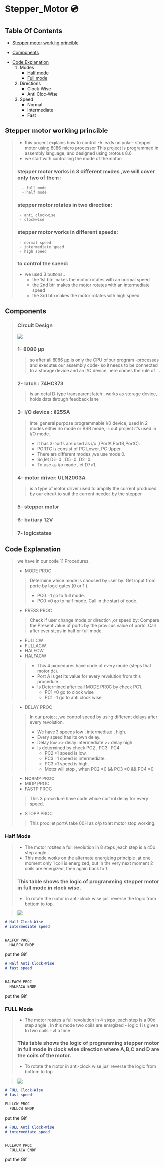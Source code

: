 # Stepper_Motor :cd:
## Table Of Contents
 * [Stepper motor working princible](#desc)
 + [Components](#comp)
 - [Code Explanation](#code)
    1. Modes
       * [Half mode](#half) 
       * [Full mode](#full)  
    2. Directions      
       * Clock-Wise
       * Anti Cloc-Wise
    3. Speed      
       * Normal
       * Intermediate
       * Fast
       
<a name="desc"></a>
## Stepper motor working princible
> - this project explains how to control -5 leads unipolar- stepper motor using 8086 micro processor This project is programmed in assembly language, and designed using protous 8.6
> - we start with controlling the mode of the motor:
> ### stepper motor works in 3 different modes ,we will cover only two of them :
>       - full mode
>       - half mode
> ### stepper motor rotates in two direction:
>      - anti clockwise
>      - clockwise
> ### stepper motor works in different speeds: 
>      - normal speed
>      - intermediate speed 
>      - high speed
> ### to control the speed:
> - we used  3 buttons..
>    - the 1st btn makes the motor rotates with an normal speed
>    - the 2nd btn makes the motor rotates with an intermediate speed
>    - the 3rd btn makes the motor rotates with high speed
<a name="comp"></a>
## Components
> ### Circuit Design
> 
> ![](GIFS/circuitDiagram.PNG)
> ### 1- 8086 µp
> > so after all 8086 µp is only the CPU of our program -processes and  executes our assembly code- so it needs to be connected to a 
> > storage device and an I/O device, here comes the rule of …
> ### 2- latch : 74HC373 
> >  is an octal D-type transparent latch , works as storage device, holds data through feedback lane
> >
> ### 3- I/O device : 8255A  
> >  intel general purpose programmable  I/O device, used in 2 modes either i/o mode or BSR mode, in out project it’s used  in i/O mode.
 > >  - It has 3-ports are used as i/o ,(PortA,PortB,PortC).
  > > - PORTC is consist of PC Lower, PC Upper.
  > > -  There are different modes ,we use mode 0.
  > > -  So,let D6=0 , D5=0 ,D2=0.
 >  >  -  To use as i/o mode ,let D7=1.
> > 
> ### 4- motor driver:  ULN2003A   
> > is a type of motor driver used to amplify the current produced by our circuit to suit the current needed by the stepper 
> >
> ### 5- stepper motor
> ### 6- battary 12V
> ### 7- logicstates

 
 <a name="code"></a>
## Code Explanation
>   we have in our code 11 Procedures.
>  - MODE PROC
> > Determine whice mode is choosed by user by:
> > Get input from portc by logic gates (0 or 1 )
> >  - PC0 =1   go to full mode.
> >  - PC0 =0   go to half mode.
> > Call in the start of code.
>   - PRESS PROC
> > Check if user change mode,or direction ,or speed by:
> >  Compare the Present value of portc by the provious value of portc.
> >   Call after ever steps in half or full mode.
>  - FULLCW
>  - FULLACW
>  - HALFCW
>  - HALFACW
> >    - This 4 procedures have code of every mode (steps that motor do).
> >    - Port A is get its value for every revolution from this procedure.
> >    - Is Determined after call MODE PROC by check PC1. 
> >        - PC1 =0         go to clock wise 
> >        - PC1 =1         go to anti clock wise 

>  - DELAY PROC
> > In our project ,we control speed by using different delays after every revolution.
> >    - We have 3 speeds low , intermediate , high.
> >    - Every speed has its own delay.
> >    - Delay low >> delay intermediate >> delay high
> >    - Is determined by check PC2 , PC3  , PC4
> >        - PC2  =1    speed is low.
> >        - PC3  =1    speed is intermediate.
> >        - PC3  =1    speed is high.
> >        - Motor will stop , when PC2  =0   &&  PC3  =0   &&  PC4  =0   
> >            

>  - NORMP PROC
>  - MIDP PROC
>  - FASTP PROC
> > This 3 procedure have code whice control delay for every speed.
>  - STOPP PROC
> > This proc let portA take 00H as o/p to let motor stop working.
 
  <a name="half"></a>
### Half Mode
  
> - The motor rotates a full revolution in 8 steps ,each step is a 45o  step angle  . 
> - This mode works on the alternate energizing principle ,at one moment only 1 coil is energized, but in the very next moment 2 coils are energized, then again back to 1.       
> ### This table shows the logic of programming stepper motor in full mode in clock wise.
> - To rotate the motor in anti-clock wise just reverse the logic from bottom to top.

> ![](GIFS/half%20table.PNG)

  
~~~markdown
# Half Clock-Wise
# intermediate speed
 
~~~
```javascript
HALFCW PROC
  HALFCW ENDP
   ```
  
 put the Gif
 
 
  
~~~markdown
# Half Anti Clock-Wise
# fast speed
 
~~~
```javascript
HALFACW PROC
  HALFACW ENDP
   ```

 put the Gif

 
  <a name="full"></a>
### FULL Mode
>  - The motor rotates a full revolution in 4 steps ,each step is a 90o  step angle , In this mode two coils are energized - logic 1 is given to two coils - at a time 
> ### This table shows the logic of programming stepper motor in full mode in clock wise direction where A,B,C and D are the coils of the motor.
>  - To rotate the motor in anti-clock wise just reverse the logic from bottom to top

> ![](GIFS/full%20table.PNG)

  
~~~markdown
# FULL Clock-Wise
# fast speed


~~~
```javascript
FULLCW PROC
  FULLCW ENDP
   ```
   put the Gif
 
 
  
~~~markdown
# FULL Anti Clock-Wise
# intermediate speed



~~~
```javascript
FULLACW PROC
  FULLACW ENDP
   ```
   put the Gif
 
 
